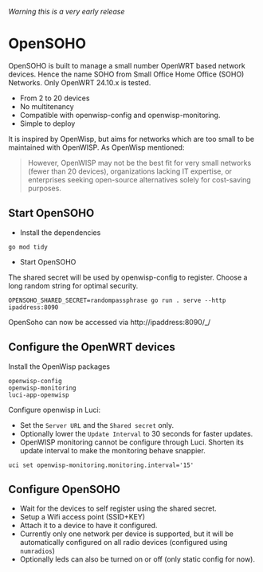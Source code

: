 *Warning this is a very early release*

# OpenSOHO

OpenSOHO is built to manage a small number OpenWRT based network devices. Hence the name SOHO from Small Office Home Office (SOHO) Networks.
Only OpenWRT 24.10.x is tested.

* From 2 to 20 devices
* No multitenancy
* Compatible with openwisp-config and openwisp-monitoring.
* Simple to deploy

It is inspired by OpenWisp, but aims for networks which are too small to be maintained with OpenWISP.
As OpenWisp mentioned:
> However, OpenWISP may not be the best fit for very small networks (fewer than 20 devices), organizations lacking IT expertise, or enterprises seeking open-source alternatives solely for cost-saving purposes.

## Start OpenSOHO

* Install the dependencies

```
go mod tidy
```

* Start OpenSOHO

The shared secret will be used by openwisp-config to register. Choose a long random string for optimal security.

```
OPENSOHO_SHARED_SECRET=randompassphrase go run . serve --http ipaddress:8090
```
OpenSoho can now be accessed via http://ipaddress:8090/_/

## Configure the OpenWRT devices

Install the OpenWisp packages

```
openwisp-config
openwisp-monitoring
luci-app-openwisp
```

Configure openwisp in Luci:

* Set the `Server URL` and the `Shared secret` only.
* Optionally lower the `Update Interval` to 30 seconds for faster updates.
* OpenWISP monitoring cannot be configure through Luci. Shorten its update interval to make the monitoring behave snappier.
```
uci set openwisp-monitoring.monitoring.interval='15'
```

## Configure OpenSOHO

* Wait for the devices to self register using the shared secret.
* Setup a Wifi access point (SSID+KEY)
* Attach it to a device to have it configured.
* Currently only one network per device is supported, but it will be automatically configured on all radio devices (configured using `numradios`)
* Optionally leds can also be turned on or off (only static config for now).
